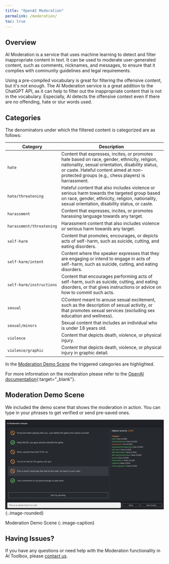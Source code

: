 ```yaml
---
title: "OpenAI Moderation"
permalink: /moderation/
toc: true
---
```


## Overview

AI Moderation is a service that uses machine learning to detect and filter inappropriate content in text. It can be used to moderate user-generated content, such as comments, nicknames, and messages, to ensure that it complies with community guidelines and legal requirements.

Using a pre-compiled vocabulary is great for filtering the offensive content, but it's not enough. The AI Moderation service is a great addition to the ChatGPT API, as it can help to filter out the inappropriate content that is not in the vocabulary. Especially, AI detects the offensive context even if there are no offending, hate or slur words used.

## Categories

The denominators under which the filtered content is categorized are as follows:

| Category | Description |
| --- | --- |
| `hate` | Content that expresses, incites, or promotes hate based on race, gender, ethnicity, religion, nationality, sexual orientation, disability status, or caste. Hateful content aimed at non-protected groups (e.g., chess players) is harrassment. |
| `hate/threatening` | Hateful content that also includes violence or serious harm towards the targeted group based on race, gender, ethnicity, religion, nationality, sexual orientation, disability status, or caste. |
| `harassment` | Content that expresses, incites, or promotes harassing language towards any target. |
| `harassment/threatening` | Harassment content that also includes violence or serious harm towards any target. |
| `self-harm` | Content that promotes, encourages, or depicts acts of self-harm, such as suicide, cutting, and eating disorders. |
| `self-harm/intent` | Content where the speaker expresses that they are engaging or intend to engage in acts of self-harm, such as suicide, cutting, and eating disorders. |
| `self-harm/instructions` | Content that encourages performing acts of self-harm, such as suicide, cutting, and eating disorders, or that gives instructions or advice on how to commit such acts. |
| `sexual` | CContent meant to arouse sexual excitement, such as the description of sexual activity, or that promotes sexual services (excluding sex education and wellness). |
| `sexual/minors` | Sexual content that includes an individual who is under 18 years old. |
| `violence` | Content that depicts death, violence, or physical injury. |
| `violence/graphic` | Content that depicts death, violence, or physical injury in graphic detail. |

In the [Moderation Demo Scene](/#moderation-demo-scene) the triggered categories are highlighted. 

For more information on the moderation please refer to the [OpenAI documentation](https://platform.openai.com/docs/guides/moderation){:target="_blank"}.



## Moderation Demo Scene

We included the demo scene that shows the moderation in action. You can type in your phrases to get verified or send pre-saved ones.

[![](../assets/images/manual_images/ai-moderation-scene.png)](../assets/images/manual_images/ai-moderation-scene.png){:.image-rounded}

Moderation Demo Scene
{:.image-caption}






## Having Issues?

If you have any questions or need help with the Moderation functionality in AI Toolbox, please [contact us](/contact-details/).
